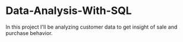 # Data-Analysis-With-SQL
In this project I'll be analyzing customer data to get insight of sale and purchase behavior.

